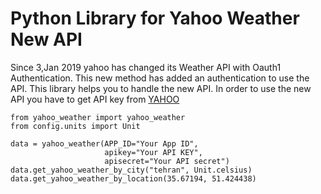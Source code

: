 # Python Library for Yahoo Weather New API
Since 3,Jan 2019 yahoo has changed its Weather API with Oauth1 Authentication. This new method has added an authentication to use the API. This library helps you to handle the new API.
In order to use the new API you have to get API key from [YAHOO](https://developer.yahoo.com/weather/?guccounter=1)


```
from yahoo_weather import yahoo_weather
from config.units import Unit

data = yahoo_weather(APP_ID="Your App ID",
                     apikey="Your API KEY",
                     apisecret="Your API secret")
data.get_yahoo_weather_by_city("tehran", Unit.celsius)
data.get_yahoo_weather_by_location(35.67194, 51.424438)
```

